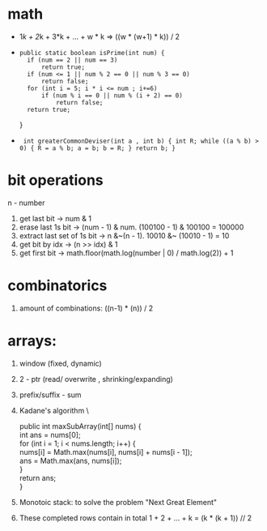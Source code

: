 # math

- 1*k + 2*k + 3*k + ... + w * k => ((w * (w+1) * k)) / 2  
-     public static boolean isPrime(int num) {
        if (num == 2 || num == 3)
            return true;
        if (num <= 1 || num % 2 == 0 || num % 3 == 0) 
            return false;
        for (int i = 5; i * i <= num ; i+=6) 
            if (num % i == 0 || num % (i + 2) == 0) 
                return false; 
        return true;
    }

- ` int greaterCommonDeviser(int a , int b) {
        int R;
        while ((a % b) > 0) {
            R = a % b;
            a = b;
            b = R;
        }
        return b;
    }`

# bit operations

n - number

1. get last bit -> num & 1
2. erase last 1s bit -> (num - 1) & num. (100100 - 1) & 100100 = 100000
3. extract last set of 1s bit -> n &\~(n - 1). 10010 &~ (10010 - 1) = 10
4. get bit by idx -> (n >> idx) & 1
5. get first bit -> math.floor(math.log(number | 0) / math.log(2)) + 1
# combinatorics

1. amount of combinations: ((n-1) * (n)) / 2

# arrays:

1. window (fixed, dynamic)
2. 2 - ptr (read/ overwrite , shrinking/expanding)
3. prefix/suffix - sum
4. Kadane's algorithm \
    
    public int maxSubArray(int[] nums) { \
        int ans = nums[0]; \
        for (int i = 1; i < nums.length; i++) { \
            nums[i] = Math.max(nums[i], nums[i] + nums[i - 1]); \
            ans = Math.max(ans, nums[i]); \
        }\
        return ans; \
    }
5. Monotoic stack: to solve the problem "Next Great Element"
6. These completed rows contain in total 1 + 2 + ... + k = (k * (k + 1)) // 2
